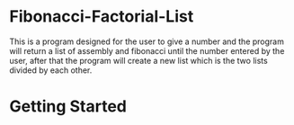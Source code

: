 # Fibonacci-Factorial-List
This is a program designed for the user to give a number and the program will return a list of assembly and fibonacci until the number entered by the user, after that the program will create a new list which is the two lists divided by each other.

# Getting Started
